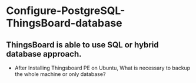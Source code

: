 # Configure-PostgreSQL-ThingsBoard-database
## ThingsBoard is able to use SQL or hybrid database approach.

- After Installing Thingsboard PE on Ubuntu, What is necessary to backup the whole machine or only database?
